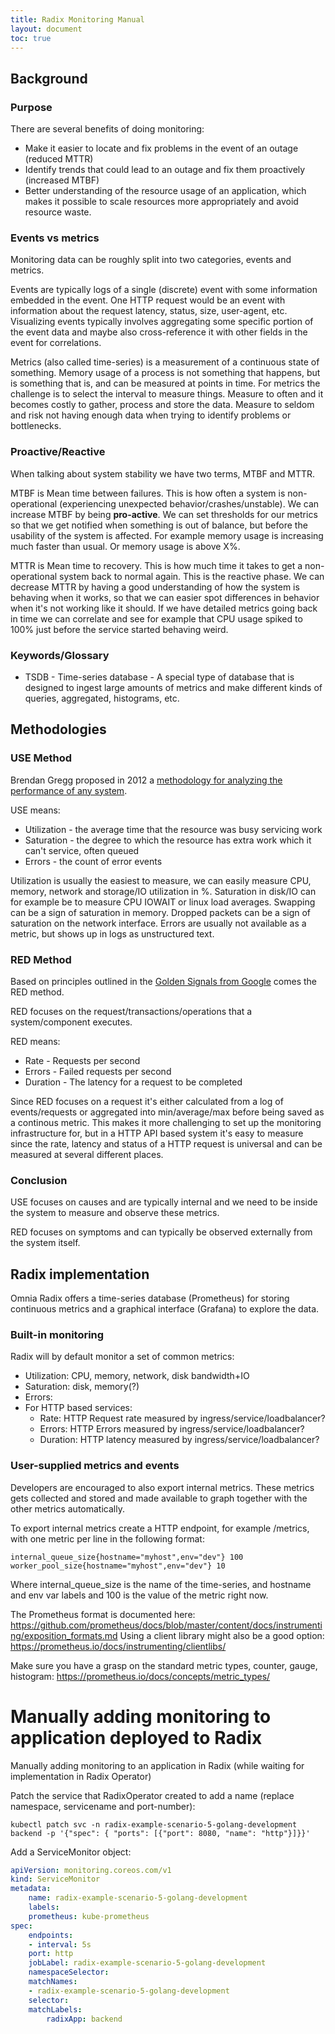 ```yaml
---
title: Radix Monitoring Manual
layout: document
toc: true
---
```


## Background 

### Purpose

There are several benefits of doing monitoring:
  - Make it easier to locate and fix problems in the event of an outage (reduced MTTR)
  - Identify trends that could lead to an outage and fix them proactively (increased MTBF)
  - Better understanding of the resource usage of an application, which makes it possible to scale resources more appropriately and avoid resource waste.

### Events vs metrics

Monitoring data can be roughly split into two categories, events and metrics. 

Events are typically logs of a single (discrete) event with some information embedded in the event. One HTTP request would be an event with information about the request latency, status, size, user-agent, etc. Visualizing events typically involves aggregating some specific portion of the event data and maybe also cross-reference it with other fields in the event for correlations.

Metrics (also called time-series) is a measurement of a continuous state of something. Memory usage of a process is not something that happens, but is something that is, and can be measured at points in time. For metrics the challenge is to select the interval to measure things. Measure to often and it becomes costly to gather, process and store the data. Measure to seldom and risk not having enough data when trying to identify problems or bottlenecks.

### Proactive/Reactive

When talking about system stability we have two terms, MTBF and MTTR.

MTBF is Mean time between failures. This is how often a system is non-operational (experiencing unexpected behavior/crashes/unstable). We can increase MTBF by being **pro-active**. We can set thresholds for our metrics so that we get notified when something is out of balance, but before the usability of the system is affected. For example memory usage is increasing much faster than usual. Or memory usage is above X%.

MTTR is Mean time to recovery. This is how much time it takes to get a non-operational system back to normal again. This is the reactive phase. We can decrease MTTR by having a good understanding of how the system is behaving when it works, so that we can easier spot differences in behavior when it's not working like it should. If we have detailed metrics going back in time we can correlate and see for example that CPU usage spiked to 100% just before the service started behaving weird.

### Keywords/Glossary
 - TSDB - Time-series database - A special type of database that is designed to ingest large amounts of metrics and make different kinds of queries, aggregated, histograms, etc.


## Methodologies

### USE Method

Brendan Gregg proposed in 2012 a [methodology for analyzing the performance of any system](http://www.brendangregg.com/usemethod.html).

USE means:
  * Utilization - the average time that the resource was busy servicing work
  * Saturation - the degree to which the resource has extra work which it can't service, often queued
  * Errors - the count of error events

Utilization is usually the easiest to measure, we can easily measure CPU, memory, network and storage/IO utilization in %. Saturation in disk/IO can for example be to measure CPU IOWAIT or linux load averages. Swapping can be a sign of saturation in memory. Dropped packets can be a sign of saturation on the network interface. Errors are usually not available as a metric, but shows up in logs as unstructured text.

### RED Method

Based on principles outlined in the [Golden Signals from Google](https://landing.google.com/sre/book/chapters/monitoring-distributed-systems.html) comes the RED method.

RED focuses on the request/transactions/operations that a system/component executes.

RED means:
  * Rate - Requests per second
  * Errors - Failed requests per second
  * Duration - The latency for a request to be completed

Since RED focuses on a request it's either calculated from a log of events/requests or aggregated into min/average/max before being saved as a continous metric. This makes it more challenging to set up the monitoring infrastructure for, but in a HTTP API based system it's easy to measure since the rate, latency and status of a HTTP request is universal and can be measured at several different places.

### Conclusion

USE focuses on causes and are typically internal and we need to be inside the system to measure and observe these metrics.

RED focuses on symptoms and can typically be observed externally from the system itself.

## Radix implementation

Omnia Radix offers a time-series database (Prometheus) for storing continuous metrics and a graphical interface (Grafana) to explore the data.

### Built-in monitoring

Radix will by default monitor a set of common metrics:
  * Utilization: CPU, memory, network, disk bandwidth+IO
  * Saturation: disk, memory(?)
  * Errors:
  * For HTTP based services:
    * Rate: HTTP Request rate measured by ingress/service/loadbalancer?
    * Errors: HTTP Errors measured by ingress/service/loadbalancer?
    * Duration: HTTP latency measured by ingress/service/loadbalancer?

### User-supplied metrics and events

Developers are encouraged to also export internal metrics. These metrics gets collected and stored and made available to graph together with the other metrics automatically.

To export internal metrics create a HTTP endpoint, for example /metrics, with one metric per line in the following format:

    internal_queue_size{hostname="myhost",env="dev"} 100
    worker_pool_size{hostname="myhost",env="dev"} 10

Where internal_queue_size is the name of the time-series, and hostname and env var labels and 100 is the value of the metric right now.

The Prometheus format is documented here: https://github.com/prometheus/docs/blob/master/content/docs/instrumenting/exposition_formats.md Using a client library might also be a good option: https://prometheus.io/docs/instrumenting/clientlibs/

Make sure you have a grasp on the standard metric types, counter, gauge, histogram: https://prometheus.io/docs/concepts/metric_types/

# Manually adding monitoring to application deployed to Radix

Manually adding monitoring to an application in Radix (while waiting for implementation in Radix Operator)

Patch the service that RadixOperator created to add a name (replace namespace, servicename and port-number):

    kubectl patch svc -n radix-example-scenario-5-golang-development backend -p '{"spec": { "ports": [{"port": 8080, "name": "http"}]}}'

Add a ServiceMonitor object:

```yaml
apiVersion: monitoring.coreos.com/v1
kind: ServiceMonitor
metadata:
    name: radix-example-scenario-5-golang-development
    labels:
    prometheus: kube-prometheus
spec:
    endpoints:
    - interval: 5s
    port: http
    jobLabel: radix-example-scenario-5-golang-development
    namespaceSelector:
    matchNames:
    - radix-example-scenario-5-golang-development
    selector:
    matchLabels:
        radixApp: backend
```